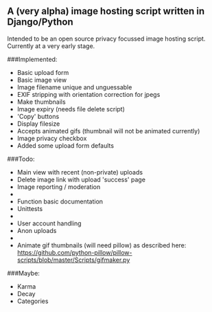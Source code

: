 ## A (very alpha) image hosting script written in Django/Python

Intended to be an open source privacy focussed image hosting script. Currently at a very early stage.

###Implemented:
* Basic upload form
* Basic image view
* Image filename unique and unguessable
* EXIF stripping with orientation correction for jpegs
* Make thumbnails
* Image expiry (needs file delete script)
* 'Copy' buttons
* Display filesize
* Accepts animated gifs (thumbnail will not be animated currently)
* Image privacy checkbox
* Added some upload form defaults
    
###Todo:
* Main view with recent (non-private) uploads
* Delete image link with upload 'success' page
* Image reporting / moderation
* 
* Function basic documentation
* Unittests
* 
* User account handling
* Anon uploads
* 
* Animate gif thumbnails (will need pillow) as described here: https://github.com/python-pillow/pillow-scripts/blob/master/Scripts/gifmaker.py

###Maybe:
* Karma
* Decay
* Categories